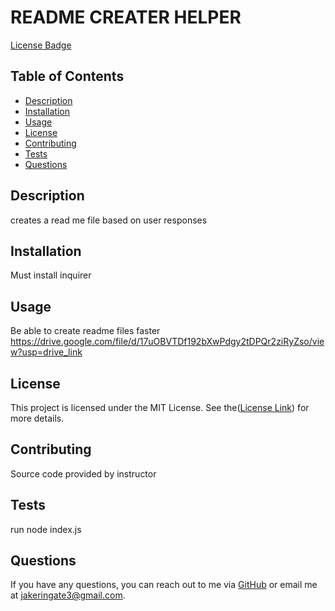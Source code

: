 # README CREATER HELPER

[License Badge](https://img.shields.io/badge/license-MIT-blue.svg)

## Table of Contents
- [Description](#description)
- [Installation](#installation)
- [Usage](#usage)
- [License](#license)
- [Contributing](#contributing)
- [Tests](#tests)
- [Questions](#questions)

## Description
creates a read me file based on user responses

## Installation
Must install inquirer

## Usage
Be able to create readme files faster
https://drive.google.com/file/d/17uOBVTDf192bXwPdgy2tDPQr2ziRyZso/view?usp=drive_link
## License
  This project is licensed under the MIT License. See the([License Link](https://opensource.org/licenses/MIT)) for more details.

## Contributing
Source code provided by instructor

## Tests
run node index.js

## Questions
If you have any questions, you can reach out to me via [GitHub](https://github.com/JAKES-CLOUD_SPACE) or email me at jakeringate3@gmail.com.
